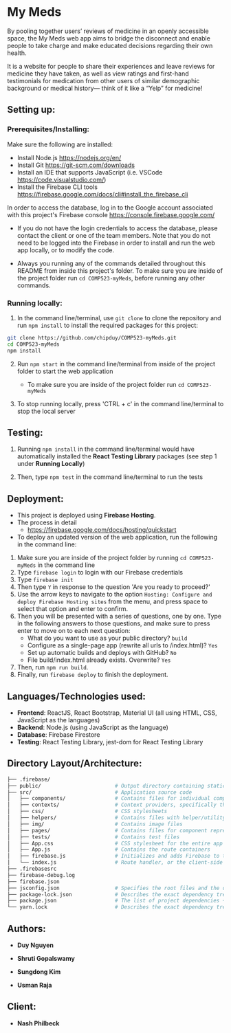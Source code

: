 # My Meds

By pooling together users’ reviews of medicine in an openly accessible space, the My Meds web app aims to bridge the disconnect and enable people to take charge and make educated decisions regarding their own health. 

It is a website for people to share their experiences and leave reviews for medicine they have taken, as well as view ratings and first-hand testimonials for medication from other users of similar demographic background or medical history— think of it like a “Yelp” for medicine!


## Setting up:

### Prerequisites/Installing:
Make sure the following are installed:
  * Install Node.js  https://nodejs.org/en/ 
  * Install Git https://git-scm.com/downloads
  * Install an IDE that supports JavaScript (i.e. VSCode https://code.visualstudio.com/)
  * Install the Firebase CLI tools https://firebase.google.com/docs/cli#install_the_firebase_cli
  
In order to access the database, log in to the Google account associated with this project's Firebase console https://console.firebase.google.com/
  * If you do not have the login credentials to access the database, please contact the client or one of the team members. Note that you do not need to be logged into the Firebase in order to install and run the web app locally, or to modify the code. 
  
  * Always you running any of the commands detailed throughout this README from inside this project's folder. To make sure you are inside of the project folder run `cd COMP523-myMeds`, before running any other commands.

### Running locally:
  1. In the command line/terminal, use `git clone` to clone the repository and run `npm install` to install the required packages for this project:
```bash
git clone https://github.com/chipduy/COMP523-myMeds.git
cd COMP523-myMeds
npm install
```

  2. Run `npm start` in the command line/terminal from inside of the project folder to start the web application
  		* To make sure you are inside of the project folder run `cd COMP523-myMeds`
  		
		
  3. To stop running locally, press 'CTRL + c' in the command line/terminal to stop the local server


  

## Testing:

  1. Running `npm install` in the command line/terminal would have automatically installed the **React Testing Library** packages (see step 1 under **Running Locally**)
 
  2. Then, type `npm test` in the command line/terminal to run the tests


## Deployment:

  * This project is deployed using **Firebase Hosting**.
  * The process in detail 
    * https://firebase.google.com/docs/hosting/quickstart
  * To deploy an updated version of the web application, run the following in the command line:
  1. Make sure you are inside of the project folder by running `cd COMP523-myMeds` in the command line
  2.  Type `firebase login` to login with our Firebase credentials
  3.  Type `firebase init`
  4.  Then type `Y` in response to the question 'Are you ready to proceed?'
  5.  Use the arrow keys to navigate to the option `Hosting: Configure and deploy Firebase Hosting sites` from the menu, and press space to select that option and enter to confirm.
  6.  Then you will be presented with a series of questions, one by one. Type in the following answers to those questions, and make sure to press enter to move on to each next question:
      * What do you want to use as your public directory? `build`
      *  Configure as a single-page app (rewrite all urls to /index.html)? `Yes`
      * Set up automatic builds and deploys with GitHub? `No`
      * File build/index.html already exists. Overwrite? `Yes`
  7.   Then, run `npm run build`.
  8.   Finally, run `firebase deploy` to finish the deployment.

   


## Languages/Technologies used:

  * **Frontend**: ReactJS, React Bootstrap, Material UI (all using HTML, CSS, JavaScript as the languages)
  * **Backend**:  Node.js (using JavaScript as the language)
  * **Database**: Firebase Firestore
  * **Testing**:  React Testing Library, jest-dom for React Testing Library


## Directory Layout/Architecture:

```bash
├── .firebase/                     
├── public/                        # Output directory containing static files
├── src/                           # Application source code
│   ├── components/                # Contains files for individual components that don't not represent full pages (ReviewForm.jsx, NavbarContainer.jsx, etc.)
│   ├── contexts/                  # Context providers, specifically the AuthContext.jsx file.
│   ├── css/                       # CSS stylesheets
│   ├── helpers/                   # Contains files with helper/utility functions
│   ├── img/                       # Contains image files
│   ├── pages/                     # Contains files for component representing full pages/screens in the app (Home.jsx, MedPage.jsx, LogIn.jsx, Faq.jsx, etc.)
│   ├── tests/                     # Contains test files
│   ├── App.css                    # CSS stylesheet for the entire app (for example, where the website's background is set)
│   ├── App.js                     # Contains the route containers
│   ├── firebase.js                # Initializes and adds Firebase to this JavaScript web app
│   └── index.js                   # Route handler, or the client-side entry point into the screen e.g. ReactDOM.render(<App />, container)
├── .firebasesrc                   
├── firebase-debug.log             
├── firebase.json                  
├── jsconfig.json                  # Specifies the root files and the options for the features provided by the JavaScript language service.
├── package-lock.json              # Describes the exact dependency tree that was used in the team's original environment
├── package.json                   # The list of project dependencies + NPM scripts
└── yarn.lock                      # Describes the exact dependency tree that was used
```


## Authors:

* **Duy Nguyen** 

* **Shruti Gopalswamy** 

* **Sungdong Kim**

* **Usman Raja** 


## Client:

* **Nash Philbeck** 


